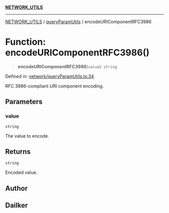 [**NETWORK_UTILS**](../../README.md)

***

[NETWORK_UTILS](../../README.md) / [queryParamUtils](../README.md) / encodeURIComponentRFC3986

# Function: encodeURIComponentRFC3986()

> **encodeURIComponentRFC3986**(`value`): `string`

Defined in: [network/queryParamUtils.ts:34](https://github.com/dailker/everyutil/blob/7c30ec40bbb398255a9be572db0a537e8bcb9c11/src/network/queryParamUtils.ts#L34)

RFC 3986-compliant URI component encoding.

## Parameters

### value

`string`

The value to encode.

## Returns

`string`

Encoded value.

## Author

## Dailker
